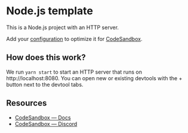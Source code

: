 # Node.js template

This is a Node.js project with an HTTP server.

Add your [configuration](https://codesandbox.io/docs/projects/learn/setting-up/tasks) to optimize it for [CodeSandbox](https://codesandbox.io).

## How does this work?

We run `yarn start` to start an HTTP server that runs on http://localhost:8080. You can open new or existing devtools with the + button next to the devtool tabs.

## Resources

- [CodeSandbox — Docs](https://codesandbox.io/docs)
- [CodeSandbox — Discord](https://discord.gg/Ggarp3pX5H)
